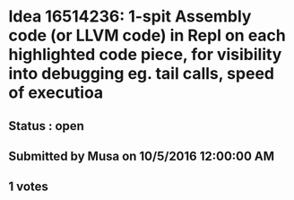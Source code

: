# Idea 16514236: 1-spit Assembly code (or LLVM code) in Repl on each highlighted code piece, for visibility into debugging eg. tail calls, speed of executioa #

## Status : open

## Submitted by Musa on 10/5/2016 12:00:00 AM

## 1 votes



